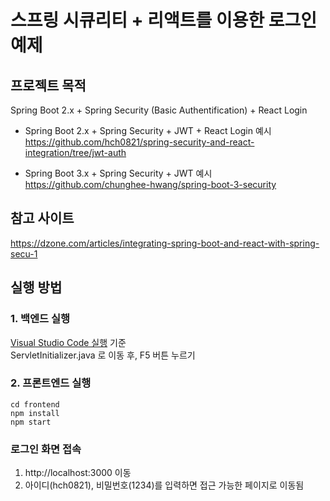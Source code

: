 # 스프링 시큐리티 + 리액트를 이용한 로그인 예제

## 프로젝트 목적
Spring Boot 2.x + Spring Security (Basic Authentification) + React Login

- Spring Boot 2.x + Spring Security + JWT + React Login 예시  
    https://github.com/hch0821/spring-security-and-react-integration/tree/jwt-auth

- Spring Boot 3.x + Spring Security + JWT 예시
    https://github.com/chunghee-hwang/spring-boot-3-security

## 참고 사이트
https://dzone.com/articles/integrating-spring-boot-and-react-with-spring-secu-1

## 실행 방법

### 1. 백엔드 실행
[Visual Studio Code 실행](https://sambalim.tistory.com/67) 기준<br />
ServletInitializer.java 로 이동 후, F5 버튼 누르기

### 2. 프론트엔드 실행
```shell
cd frontend
npm install
npm start
```

### 로그인 화면 접속
1. http://localhost:3000 이동
2. 아이디(hch0821), 비밀번호(1234)를 입력하면 접근 가능한 페이지로 이동됨
